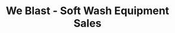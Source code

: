 ---
title: "We Blast - Soft Wash Equipment Sales"
url: /searcy/we-blast-soft-wash-equipment-sales/
shop: Allgemein
---